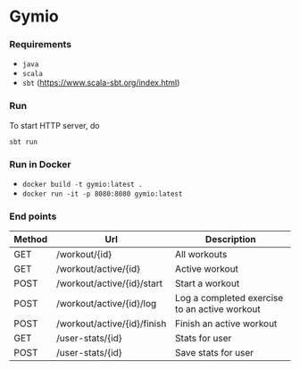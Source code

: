 # Gymio

### Requirements

* `java`
* `scala`
* `sbt` (https://www.scala-sbt.org/index.html)

### Run

To start HTTP server, do
```
sbt run
```
### Run in Docker
* `docker build -t gymio:latest .`
* `docker run -it -p 8080:8080 gymio:latest`

### End points

Method | Url                             | Description
------ | ------------------------------- | -----------
GET    | /workout/{id}                   | All workouts
GET    | /workout/active/{id}            | Active workout
POST   | /workout/active/{id}/start      | Start a workout
POST   | /workout/active/{id}/log        | Log a completed exercise to an active workout
POST   | /workout/active/{id}/finish     | Finish an active workout
GET    | /user-stats/{id}                | Stats for user
POST   | /user-stats/{id}                | Save stats for user

